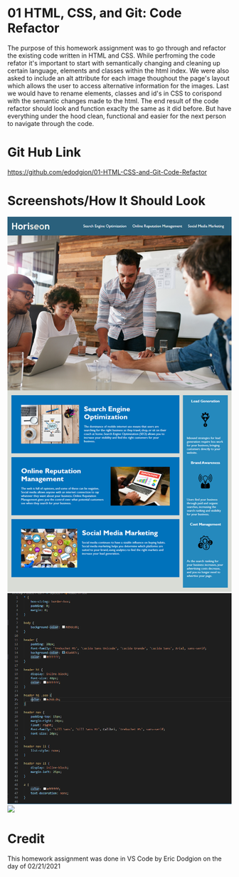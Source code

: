 # 01 HTML, CSS, and Git: Code Refactor
The purpose of this homework assignment was to go through and refactor the existing code written in HTML and CSS. While perfroming the code refator it's important to start with semantically changing and cleaning up certain language, elements and classes within the html index. We were also asked to include an alt attribute for each image thoughout the page's layout which allows the user to access alternative information for the images. Last we would have to rename elements, classes and id's in CSS to corispond with the semantic changes made to the html. The end result of the code refactor should look and function exaclty the same as it did before. But have everything under the hood clean, functional and easier for the next person to navigate through the code.

# Git Hub Link
https://github.com/edodgion/01-HTML-CSS-and-Git-Code-Refactor

# Screenshots/How It Should Look
   ![](images/01-html-css-git-homework-demo.png)
   ![](images/Screenshot(31).png)
   ![](images/images/Screenshot(31).png)

# Credit
This homework assignment was done in VS Code by Eric Dodgion on the day of 02/21/2021